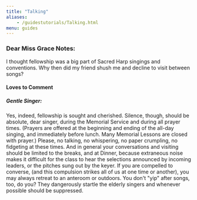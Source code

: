 ```yaml
---
title: "Talking"
aliases:
    - /guidestutorials/Talking.html
menu: guides
---
```


### Dear Miss Grace Notes:
 I thought fellowship was a big part of Sacred Harp singings and conventions. Why then did my friend shush me and decline to visit between songs?
#### Loves to Comment

##### Gentle Singer: 
Yes, indeed, fellowship is sought and cherished. Silence, though, should be absolute, dear singer, during the Memorial Service and during all prayer times. (Prayers are offered at the beginning and ending of the all-day singing, and immediately before lunch. Many Memorial Lessons are closed with prayer.) Please, no talking, no whispering, no paper crumpling, no fidgeting at these times. And in general your conversations and visiting should be limited to the breaks, and at Dinner, because extraneous noise makes it difficult for the class to hear the selections announced by incoming leaders, or the pitches sung out by the keyer. If you are compelled to converse, (and this compulsion strikes all of us at one time or another), you may always retreat to an anteroom or outdoors. You don't "yip" after songs, too, do you? They dangerously startle the elderly singers and whenever possible should be suppressed.